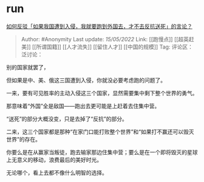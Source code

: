 # run
[如何反驳「如果我国遭到入侵，我就要跑到外国去，才不去反抗送死」的言论？](https://www.zhihu.com/question/28913881/answer/2488041824)

> Author: #Anonymity
> Last update: *15/05/2022*
> Link: [[跑慢点]] [[超英赶美]] [[所谓国籍]] [[人才流失]] [[留住人才]] [[中国的规模]]
> Tag:
> 评论区：
> 泛讨论：

别的国家就罢了，

但如果是中、美、俄这三国遭到入侵，你就没必要考虑跑的问题了。

一来，要有可见胜率的主动入侵这三个国家，显然需要集中剩下整个世界的勇气。

那意味着“外国”全是敌国——跑出去更可能是上赶着去住集中营。

“送死”的部分大概没变，只是去掉了“反抗”的部分。

二来，这三个国家都是那种“在家门口能打败整个世界”和“如果打不赢还可以毁灭世界”的存在。

你要么是在从赢家当叛徒，跑去输家那边住集中营；要么是在一个即将毁灭的星球上无意义的移动，浪费最后的美好时光。

无论哪个，看上去都不像什么明智的选择。
